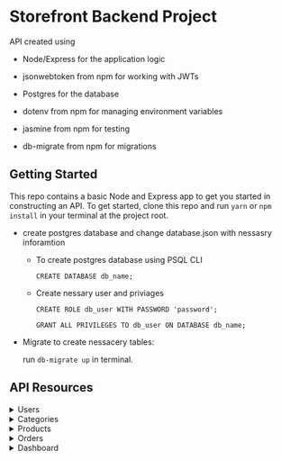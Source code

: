 # Storefront Backend Project

API created using

- Node/Express for the application logic

- jsonwebtoken from npm for working with JWTs

- Postgres for the database

- dotenv from npm for managing environment variables

- jasmine from npm for testing

- db-migrate from npm for migrations

## Getting Started

This repo contains a basic Node and Express app to get you started in constructing an API. To get started, clone this repo and run
`yarn` or `npm install` in your terminal at the project root.

- create postgres database and change database.json with nessasry inforamtion

  - To create postgres database using PSQL CLI

    `CREATE DATABASE db_name;`

  - Create nessary user and priviages

    `CREATE ROLE db_user WITH PASSWORD 'password';`

    `GRANT ALL PRIVILEGES TO db_user ON DATABASE db_name;`

- Migrate to create nessacery tables:

  run `db-migrate up` in terminal.

## API Resources

<details>
    <summary> Users </summary>

- ### Get Users list

  return list of users, **JWT user token** is required.

  Path: `/users`

  Method: **_GET_** / Status code : `200`

  #### Header

  | key           | value                      |
  | ------------- | -------------------------- |
  | Authorization | Bearer < **_JWT token_** > |

  > Response Example

  ```
  {
    "status": "success",
    "data": {
        "results": 3,
        "users": [
            {
                "id": 1,
                "username": "username1",
                "firstname": "firstname1",
                "lastname": "lastname1"
            },

            {
                "id": 2,
                "username": "username2",
                "firstname": "firstname2",
                "lastname": "lastname2"
            },
            {
                "id": 3,
                "username": "username3",
                "firstname": "firstname3",
                "lastname": "lastname3"
            }
        ]
    }
  }
  ```

- ### Create User

  create user

  Path: `/users`

  Method: **_POST_** / Status code : `201`

  #### Header

  | key           | value                      |
  | ------------- | -------------------------- |
  | Authorization | Bearer < **_JWT token_** > |

  #### Parameters, Body & Queries

  | Key Type | key         | Type   | Default | Required | in URL | in Body | Description    |
  | -------- | ----------- | ------ | ------- | -------- | ------ | ------- | -------------- |
  | body     | _username_  | string | -       | Yes      | No     | Yes     | must be unique |
  | body     | _firstname_ | string | -       | Yes      | No     | Yes     | -              |
  | body     | _lastname_  | string | -       | Yes      | No     | Yes     | -              |
  | body     | _password_  | string | -       | Yes      | No     | Yes     | -              |

  > Examples

  `/user`
  create new user

  > Payload JSON Example

  ```
  {
    "username":"magdy",
    "firstname":"mohamed",
    "lastname":"magdy",
    "password":"password"
  }
  ```

  > Response Example

  ```
  {
    "status": "success",
    "token": "eyJhbGciOiJIUzI1NiIsInR5cCI6IkpXVCJ9.eyJpZCI6MSwidXNlcm5hbWUiOiJtYWdkeSIsImZpcnN0bmFtZSI6Im1vaGFtZWQiLCJsYXN0bmFtZSI6Im1hZ2R5IiwicGFzc3dvcmRfZGlnZXN0IjoiJDJiJDEwJEFpWGlKRjFLNlFyT2o3ZzcxS3FFVC52U0FHb2NabUVuV0FXQjdad0N4RE1mQU9aTXZ3ZjZHIiwiaWF0IjoxNjQzOTAyMjY3LCJleHAiOjE2NDM5MzgyNjd9.s2wvt4KYWf9nZ1B27cS__pK00csQkd4RzGuWONHNnug"
  }
  ```

- ### Show user

  Get more information about user, **JWT user token** is required.

  Path: `/users/:id`

  Method: **_get_** / Status code : `200`

  #### Header

  | key           | value                      |
  | ------------- | -------------------------- |
  | Authorization | Bearer < **_JWT token_** > |

  #### Parameters, Body & Queries

  | Key Type  | key  | Type | Default | Required | in URL | in Body | Description |
  | --------- | ---- | ---- | ------- | -------- | ------ | ------- | ----------- |
  | parameter | _id_ | int  | -       | Yes      | Yes    | No      | must be > 0 |

  > Examples

  `/users/1`
  return user with id: 1, user token must have access to resource.

  > Response Example

  ```
  {
    "status": "success",
    "user": {
        "id": 1,
        "username": "magdy",
        "firstname": "mohamed",
        "lastname": "magdy",
        "password_digest": "$2b$10$AiXiJF1K6QrOj7g71KqET.vSAGocZmEnWAWB7ZwCxDMfAOZMvwf6G",
        "token": "eyJhbGciOiJIUzI1NiIsInR5cCI6IkpXVCJ9.eyJpZCI6MSwidXNlcm5hbWUiOiJtYWdkeSIsImZpcnN0bmFtZSI6Im1vaGFtZWQiLCJsYXN0bmFtZSI6Im1hZ2R5IiwicGFzc3dvcmRfZGlnZXN0IjoiJDJiJDEwJEFpWGlKRjFLNlFyT2o3ZzcxS3FFVC52U0FHb2NabUVuV0FXQjdad0N4RE1mQU9aTXZ3ZjZHIiwiaWF0IjoxNjQzOTAyMjY3LCJleHAiOjE2NDM5MzgyNjd9.s2wvt4KYWf9nZ1B27cS__pK00csQkd4RzGuWONHNnug"
    }
  }
  ```

- ### Delete User

  delete user, **JWT user token** is required.
  Path: `/users/:id`

  Method: **_delete_** / Status code : `204`

  #### Header

  | key           | value                      |
  | ------------- | -------------------------- |
  | Authorization | Bearer < **_JWT token_** > |

  #### Parameters, Body & Queries

  | Key Type  | key  | Type | Default | Required | in URL | in Body | Description |
  | --------- | ---- | ---- | ------- | -------- | ------ | ------- | ----------- |
  | parameter | _id_ | int  | -       | Yes      | Yes    | No      | must be > 0 |

  > Examples

  `/users/1`
  return user with id: 1, user token must have access to resource.

</details>

<details>
    <summary> Categories </summary>

- ### Get Categories list

  Path: `/categories`

  Method: **_GET_** / Status code : `200`

  > Examples

  `/categories`
  list all categories.

  > Response Example

  ```

  {
  "status": "success",
  "data": {
  "results": 3,
  "categories": [
  {
  "id": 1,
  "name": "cat 1"
  },
  {
  "id": 2,
  "name": "cat 2"
  },
  {
  "id": 3,
  "name": "cat 3"
  }
  ]
  }

  ```

- ### Create Category

  create category

  Path: `/categories`

  Method: **_POST_** / Status code : `201`

  #### Header

  | key           | value                      |
  | ------------- | -------------------------- |
  | Authorization | Bearer < **_JWT token_** > |

  #### Parameters, Body & Queries

  | Key Type | key    | Type   | Default | Required | in URL | in Body | Description    |
  | -------- | ------ | ------ | ------- | -------- | ------ | ------- | -------------- |
  | body     | _name_ | string | -       | Yes      | No     | Yes     | must be unique |

  > Examples

  `/categories`
  create category from json, need jwt user token.

  > Payload JSON Example

  ```

  {
  "name": "category1"
  }

  ```

  > Response Example

  ```

  {
  "status": "success",
  "category": {
  "id": 1,
  "name": "category1"
  }
  }

  ```

- ### Show Category

  Path: `/categories/:id`

  Method: **_get_** / Status code : `200`

  #### Parameters, Body & Queries

  | Key Type  | key  | Type | Default | Required | in URL | in Body | Description |
  | --------- | ---- | ---- | ------- | -------- | ------ | ------- | ----------- |
  | parameter | _id_ | int  | -       | Yes      | Yes    | No      | must be > 0 |

  > Examples

  `/categories/1`
  return category with id: 1.

  > Response Example

  ```

  {
  "status": "success",
  "category": {
  "id": 1,
  "name": "category1"
  }
  }

  ```

- ### Delete Category

  delete Category, JWT user token required.
  Path: `/categories/:id`

  Method: **_delete_** / Status code : `204`

  #### Header

  | key           | value                      |
  | ------------- | -------------------------- |
  | Authorization | Bearer < **_JWT token_** > |

  #### Parameters, Body & Queries

  | Key Type  | key  | Type | Default | Required | in URL | in Body | Description |
  | --------- | ---- | ---- | ------- | -------- | ------ | ------- | ----------- |
  | parameter | _id_ | int  | -       | Yes      | Yes    | No      | must be > 0 |

  > Examples

  `/categories/1`
  delete category with id 1.

- ### Update Category

  update category name

  Path: `/categories/:id`

  Method: **_patch_** / Status code : `200`

  #### Header

  | key           | value                      |
  | ------------- | -------------------------- |
  | Authorization | Bearer < **_JWT token_** > |
  | Content-Type  | application/json           |

  #### Parameters, Body & Queries

  | Key Type  | key    | Type   | Default | Required | in URL | in Body | Description    |
  | --------- | ------ | ------ | ------- | -------- | ------ | ------- | -------------- |
  | parameter | _id_   | int    | -       | Yes      | Yes    | No      | must be > 0    |
  | body      | _name_ | string | -       | Yes      | No     | Yes     | must be unique |

  > Examples

  `/categories/1` update category with id 1 .

  > Payload JSON Example

  ```

  {
  "name": "newCategoryName"
  }

  ```

  > Response Example

  ```

  {
    "status": "success",
    "category": {
        "id": 1,
        "name": "category1"
    }
  }
  ```

  </details>

<details>
  <summary> Products </summary>
   
- ### Get Products list

    Path: `/products`

    Method: **_GET_** / Status code : `200`

    > Examples

    `/products`
    get list of products.

    > Response Example
    ```
    {
    "status": "success",
        "data": {
            "results": 2,
            "products": [
                {
                    "id": 1,
                    "name": "product 1",
                    "price": 100,
                    "category_id": 1
                },
                {
                    "id": 2,
                    "name": "product 2",
                    "price": 19,
                    "category_id": 1
                }
            ]
        }
    }
    ```

- ### Create Product

  create empty Product

  Path: `/products`

  Method: **_POST_** / Status code : `201`

  #### Header

  | key           | value                      |
  | ------------- | -------------------------- |
  | Authorization | Bearer < **_JWT token_** > |

  #### Parameters, Body & Queries

  | Key Type | key         | Type   | Default | Required | in URL | in Body | Description                     |
  | -------- | ----------- | ------ | ------- | -------- | ------ | ------- | ------------------------------- |
  | body     | _name_      | string | -       | Yes      | No     | Yes     | Product name                    |
  | body     | _price_     | int    | -       | Yes      | No     | Yes     | Product price, must > 0         |
  | body     | category_id | int    | -       | Yes      | No     | Yes     | Existing Category id , must > 0 |

  > Examples

  `/products`
  create new product.

  > Payload JSON Example

  ```
  {
     "name": "Product 1",
      "price": 55,
      "category_id": 1
  }
  ```

  > Response Example

  ```
  {
    "status": "success",
    "product": {
        "id": 12,
        "name": "product 1",
        "price": 55,
        "category_id": 1
    }
  }
  ```

- ### Show Product

  Path: `/products/:id`

  Method: **_get_** / Status code : `200`

  #### Parameters, Body & Queries

  | Key Type  | key  | Type | Default | Required | in URL | in Body | Description |
  | --------- | ---- | ---- | ------- | -------- | ------ | ------- | ----------- |
  | parameter | _id_ | int  | -       | Yes      | Yes    | No      | must be > 0 |

  > Examples

  `/products/1`
  return product with id 1.

  > Response Example

  ```
  {
      "status": "success",
      "product": {
          "id": 1,
          "name": "product 1",
          "price": 100,
          "category_id": 1
      }
  }
  ```

- ### Delete Product

  delete product, **JWT user token is required**.

  Path: `/products/:id`

  Method: **_delete_** / Status code : `204`

  #### Header

  | key           | value                      |
  | ------------- | -------------------------- |
  | Authorization | Bearer < **_JWT token_** > |

  #### Parameters, Body & Queries

  | Key Type  | key  | Type | Default | Required | in URL | in Body | Description |
  | --------- | ---- | ---- | ------- | -------- | ------ | ------- | ----------- |
  | parameter | _id_ | int  | -       | Yes      | Yes    | No      | must be > 0 |

  > Examples

  `/products/1`
  delete product id: 1.

- ### Update Product

  update product name, price & category, **JWT user token is required**.

  Path: `/products/:id`

  Method: **_patch_** / Status code : `200`

  #### Header

  | key           | value                      |
  | ------------- | -------------------------- |
  | Authorization | Bearer < **_JWT token_** > |
  | Content-Type  | application/json           |

  #### Parameters, Body & Queries

  | Key Type | key         | Type   | Default | Required | in URL | in Body | Description                     |
  | -------- | ----------- | ------ | ------- | -------- | ------ | ------- | ------------------------------- |
  | body     | _name_      | string | -       | Optional | No     | Yes     | Product name                    |
  | body     | _price_     | int    | -       | Optional | No     | Yes     | Product price, must > 0         |
  | body     | category_id | int    | -       | Optional | No     | Yes     | Existing Category id , must > 0 |

  > Examples

  `/products/1`
  update product with id 1.

  > Payload JSON Example

  ```
  {
      "name": "new product 1",
      "price": 105,
      "category_id": 2
  }

  ```

  > Response Example

  ```
  {
      "status": "success",
      "product": {
          "id": 3,
          "name": "new product 1",
          "price": 105,
          "category_id": 2
      }
  }
  ```

</details>
<details>
    <summary> Orders </summary>
  
- ### Get Orders list

    Path: `/orders`

    Method: **_GET_** / Status code : `200`

    #### Header

    | key           | value                      |
    | ------------- | -------------------------- |
    | Authorization | Bearer < **_JWT token_** > |
    | Content-Type  | application/json           |

    #### Parameters, Body & Queries

    | Key Type | key      | Type   | Default | Required | in URL | in Body | Description                  |
    | -------- | -------- | ------ | ------- | -------- | ------ | ------- | ---------------------------- |
    | query    | _status_ | string | -       | No       | Yes    | No      | must be (active or complete) |

    > Examples

    `/orders`
    list of active and completed orders that related to user.

    `/orders/?status=complete`
    list of completed orders that related to user.

    `/orders/?status=active`
    list of active orders that related to user.

    > Response Example

    ```
    {
        "status": "success",
        "data": {
            "results": 2,
            "orders": [
                {
                    "id": 1,
                    "status": "complete",
                    "user_id": 1
                },
                {
                    "id": 2,
                    "status": "active",
                    "user_id": 1
                }
            ]
        }
    }
    ```

- ### Create Order

  create empty order

  Path: `/orders`

  Method: **_POST_** / Status code : `201`

  #### Header

  | key           | value                      |
  | ------------- | -------------------------- |
  | Authorization | Bearer < **_JWT token_** > |

  > Examples

  `/orders`
  list of active and completed orders that related to user.

  > Response Example

  ```
  {
    "status": "success",
    "order": {
        "id": 1,
        "status": "active",
        "user_id": 1
    }
  }
  ```

- ### Show Order

  show order that related to jwt user with products list that in it.
  Path: `/orders/:id`

  Method: **_get_** / Status code : `200`

  #### Header

  | key           | value                      |
  | ------------- | -------------------------- |
  | Authorization | Bearer < **_JWT token_** > |
  | Content-Type  | application/json           |

  #### Parameters, Body & Queries

  | Key Type  | key  | Type | Default | Required | in URL | in Body | Description |
  | --------- | ---- | ---- | ------- | -------- | ------ | ------- | ----------- |
  | parameter | _id_ | int  | -       | Yes      | Yes    | No      | must be > 0 |

  > Examples

  `/orders/1`
  return order with products.

  > Response Example

  ```
  {
    "status": "success",
    "order": {
        "id": 5,
        "status": "active",
        "user_id": 1
    },
    "cart": [
        {
            "product_id": 1,
            "name": "product 1",
            "quantity": 6
        },
        {
            "product_id": 2,
            "name": "product 2",
            "quantity": 6
        }
    ]
  }
  ```

- ### Delete Order

  delete order that related to jwt user.
  Path: `/orders/:id`

  Method: **_delete_** / Status code : `204`

  #### Header

  | key           | value                      |
  | ------------- | -------------------------- |
  | Authorization | Bearer < **_JWT token_** > |

  #### Parameters, Body & Queries

  | Key Type  | key  | Type | Default | Required | in URL | in Body | Description |
  | --------- | ---- | ---- | ------- | -------- | ------ | ------- | ----------- |
  | parameter | _id_ | int  | -       | Yes      | Yes    | No      | must be > 0 |

  > Examples

  `/orders/1`
  delete order with products.

- ### Update Order

  change order status from active to complete( allowed if order have products)
  or change from complete to active

  Path: `/orders/:id`

  Method: **_patch_** / Status code : `200`

  #### Header

  | key           | value                      |
  | ------------- | -------------------------- |
  | Authorization | Bearer < **_JWT token_** > |
  | Content-Type  | application/json           |

  #### Parameters, Body & Queries

  | Key Type  | key      | Type   | Default | Required | in URL | in Body | Description                  |
  | --------- | -------- | ------ | ------- | -------- | ------ | ------- | ---------------------------- |
  | parameter | _id_     | int    | -       | Yes      | Yes    | No      | must be > 0                  |
  | body      | _status_ | string | -       | Yes      | No     | Yes     | must be (active or complete) |

  > Examples

  `/orders/1`
  return order with products.

  > Payload JSON Example

  ```
  {
      "status": "complete"
  }
  ```

  > Response Example

  ```
  {
    "status": "success",
    "order": {
        "id": 5,
        "status": "complete",
        "user_id": 1
    },
    "cart": [
        {
            "product_id": 1,
            "name": "product 1",
            "quantity": 6
        },
        {
            "product_id": 2,
            "name": "product 2",
            "quantity": 6
        }
    ]
  }
  ```

- ### Add Product to Active Order (add to cart)

  adding product to active order

  Path: `/orders/:id/products`

  Method: **_post_** / Status code : `201`

  #### Header

  | key           | value                      |
  | ------------- | -------------------------- |
  | Authorization | Bearer < **_JWT token_** > |
  | Content-Type  | application/json           |

  #### Parameters, Body & Queries

  | Key Type  | key        | Type | Default | Required | in URL | in Body | Description |
  | --------- | ---------- | ---- | ------- | -------- | ------ | ------- | ----------- |
  | parameter | _id_       | int  | -       | Yes      | Yes    | No      | must be > 0 |
  | body      | product_id | int  | -       | Yes      | No     | Yes     | must be > 0 |
  | body      | quantity   | int  | -       | Yes      | No     | Yes     | must be > 0 |

  > Examples

  `/orders/1/products`
  add product json to order.

  > Payload JSON Example

  ```
  {
    "quantity": 6,
    "product_id" :5
  }
  ```

  > Response Example

  ```
  {
    "status": "success",
    "cart": {
        "order": {
            "id": 1,
            "status": "active",
            "user_id": 1
        },
        "products": [
            {
                "product_id": 5,
                "name": "product 5",
                "quantity": 6
            }
        ]
    }
  }
  ```

</details>

<details>
    <summary> Dashboard </summary>

- ### Popular Products (add to cart)

  Get most popular products

  Path: `/dashboard/products/popular/`

  Method: **_get_** / Status code : `200`

  #### Parameters, Body & Queries

  | Key Type | key   | Type   | Default | Required | in URL | in Body | Description           |
  | -------- | ----- | ------ | ------- | -------- | ------ | ------- | --------------------- |
  | query    | sort  | string | 'desc'  | Optional | Yes    | No      | must be (asc or desc) |
  | query    | limit | int    | 5       | Optional | Yes    | No      | must be > 0           |

  > Examples

  `/dashboard/products/popular/?sort=desc&limit=5`
  get top five popular products with desc order

  > Response Example

  ```
  {
      "status": "success",
      "data": {
          "results": 5,
          "products": [
              {
                  "product_id": 9,
                  "count": "10"
              },
              {
                  "product_id": 3,
                  "count": "5"
              },
              {
                  "product_id": 4,
                  "count": "3"
              },
              {
                  "product_id": 2,
                  "count": "2"
              },
              {
                  "product_id": 1,
                  "count": "1"
              }
          ]
      }
  }
  ```

- ### Products with category

  Get list of products with specific category

  Path: `dashboard/products/category/:id`

  Method: **_get_** / Status code : `200`

  #### Parameters, Body & Queries

  | Key Type  | key | Type | Default | Required | in URL | in Body | Description             |
  | --------- | --- | ---- | ------- | -------- | ------ | ------- | ----------------------- |
  | parameter | id  | int  | -       | Yes      | Yes    | No      | category id must be > 0 |

  > Examples

  `dashboard/products/category/1`
  return products list which category id 1

  > Response Example

  ```
  {
    "status": "success",
    "data": {
        "results": 4,
        "products": [
            {
                "id": 2,
                "name": "product 2",
                "price": 19,
                "category_name": "category1"
            },
            {
                "id": 10,
                "name": "cat1",
                "price": 55,
                "category_name": "category1"
            },
            {
                "id": 11,
                "name": "product 1",
                "price": 55,
                "category_name": "category1"
            },
            {
                "id": 12,
                "name": "product 1",
                "price": 55,
                "category_name": "category1"
            }
        ]
    }
  }
  ```

</details>
